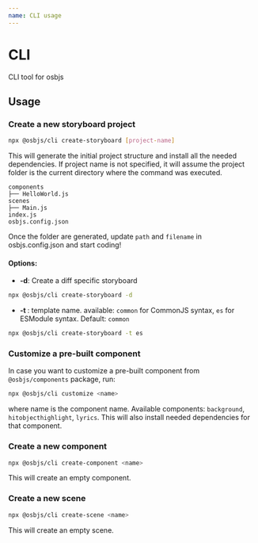 ```yaml
---
name: CLI usage
---
```


# CLI
CLI tool for osbjs

## Usage
### Create a new storyboard project 
```bash
npx @osbjs/cli create-storyboard [project-name]
```
This will generate the initial project structure and install all the needed dependencies.
If project name is not specified, it will assume the project folder is the current directory where the command was executed.
```
components
├── HelloWorld.js
scenes
├── Main.js
index.js
osbjs.config.json
```
Once the folder are generated, update `path` and `filename` in osbjs.config.json and start coding!

#### Options:
- **-d**: Create a diff specific storyboard
```bash
npx @osbjs/cli create-storyboard -d
```
- **-t <template-name>**: template name. available: `common` for CommonJS syntax, `es` for ESModule syntax. Default: `common`
```bash
npx @osbjs/cli create-storyboard -t es
```

### Customize a pre-built component
In case you want to customize a pre-built component from `@osbjs/components` package, run:
```bash
npx @osbjs/cli customize <name>
```
where name is the component name. Available components: `background`, `hitobjecthighlight`, `lyrics`. This will also install needed dependencies for that component.

### Create a new component
```bash
npx @osbjs/cli create-component <name>
```
This will create an empty component.

### Create a new scene
```bash
npx @osbjs/cli create-scene <name>
```
This will create an empty scene.
